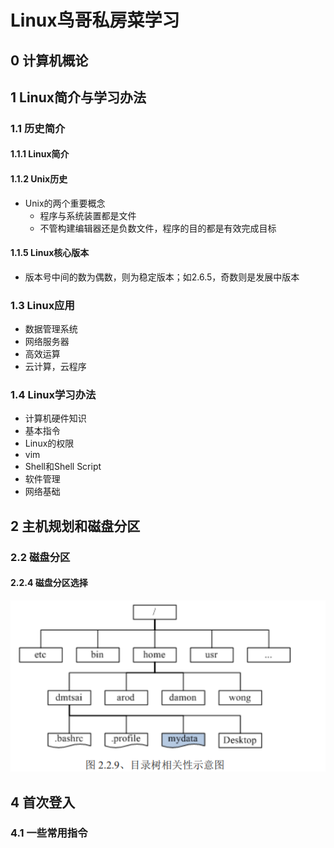 # Linux鸟哥私房菜学习

## 0 计算机概论

## 1 Linux简介与学习办法
### 1.1 历史简介

#### 1.1.1 Linux简介

#### 1.1.2 Unix历史

+ Unix的两个重要概念
  + 程序与系统装置都是文件
  + 不管构建编辑器还是负数文件，程序的目的都是有效完成目标

#### 1.1.5 Linux核心版本

+ 版本号中间的数为偶数，则为稳定版本；如2.6.5，奇数则是发展中版本

### 1.3 Linux应用

+ 数据管理系统
+ 网络服务器
+ 高效运算
+ 云计算，云程序

### 1.4 Linux学习办法

+ 计算机硬件知识
+ 基本指令
+ Linux的权限
+ vim
+ Shell和Shell Script
+ 软件管理
+ 网络基础

## 2 主机规划和磁盘分区

### 2.2 磁盘分区

#### 2.2.4 磁盘分区选择

![](Images/1.png)

## 4 首次登入

### 4.1 一些常用指令

